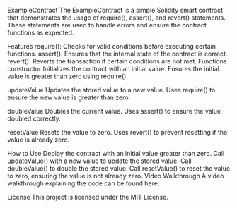 ExampleContract
The ExampleContract is a simple Solidity smart contract that demonstrates the usage of require(), assert(), and revert() statements. These statements are used to handle errors and ensure the contract functions as expected.

Features
require(): Checks for valid conditions before executing certain functions.
assert(): Ensures that the internal state of the contract is correct.
revert(): Reverts the transaction if certain conditions are not met.
Functions
constructor
Initializes the contract with an initial value. Ensures the initial value is greater than zero using require().

updateValue
Updates the stored value to a new value. Uses require() to ensure the new value is greater than zero.

doubleValue
Doubles the current value. Uses assert() to ensure the value doubled correctly.

resetValue
Resets the value to zero. Uses revert() to prevent resetting if the value is already zero.

How to Use
Deploy the contract with an initial value greater than zero.
Call updateValue() with a new value to update the stored value.
Call doubleValue() to double the stored value.
Call resetValue() to reset the value to zero, ensuring the value is not already zero.
Video Walkthrough
A video walkthrough explaining the code can be found here.

License
This project is licensed under the MIT License.


